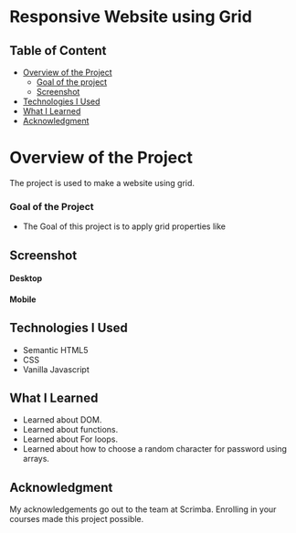 # Responsive Website using Grid

## Table of Content

 * [Overview of the Project](#overview-of-the-project)
      * [Goal of the project](#goal-of-the-project)
      * [Screenshot](#screenshot)
 * [Technologies I Used](#technologies-i-used)
 * [What I Learned](#what-i-learned) 
 * [Acknowledgment](#acknowledgment)

# Overview of the Project
The project is used to make a website using grid.

### Goal of the Project
* The Goal of this project is to apply grid properties like

## Screenshot

#### Desktop


#### Mobile




## Technologies I Used
* Semantic HTML5
* CSS
* Vanilla Javascript

## What I Learned
* Learned about DOM.
* Learned about functions.
* Learned about For loops.
* Learned about how to choose a random character for password using arrays.

## Acknowledgment
   My acknowledgements go out to the team at Scrimba. Enrolling in your courses made this project possible.

